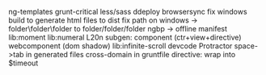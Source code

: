 ng-templates
grunt-critical
less/sass
ddeploy
browsersync
fix windows build to generate html files to dist
fix path on windows -> folder\folder\folder to folder/folder/folder
ngbp -> offline manifest
lib:moment
lib:numeral
L20n
subgen: component (ctr+view+directive)
webcomponent (dom shadow)
lib:infinite-scroll
devcode
Protractor 
space->tab in generated files
cross-domain in gruntfile
directive: wrap into $timeout
